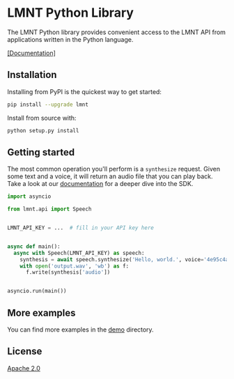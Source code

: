 # LMNT Python Library
The LMNT Python library provides convenient access to the LMNT API from applications written in the Python language.

[[Documentation]](https://docs.lmnt.com/sdk/python/introduction)

## Installation
Installing from PyPI is the quickest way to get started:

```sh
pip install --upgrade lmnt
```

Install from source with:

```sh
python setup.py install
```

## Getting started

The most common operation you'll perform is a `synthesize` request. Given some text and a voice, it will return an audio
file that you can play back. Take a look at our [documentation](https://docs.lmnt.com/sdk/python/introduction) for a deeper dive into the SDK.

```python
import asyncio

from lmnt.api import Speech


LMNT_API_KEY = ...  # fill in your API key here


async def main():
  async with Speech(LMNT_API_KEY) as speech:
    synthesis = await speech.synthesize('Hello, world.', voice='4e95c4a7-95aa-4b1d-bc23-00f7d1d484ea', format='wav')
    with open('output.wav', 'wb') as f:
      f.write(synthesis['audio'])


asyncio.run(main())
```

## More examples

You can find more examples in the [demo](demo) directory.

## License
[Apache 2.0](LICENSE)
